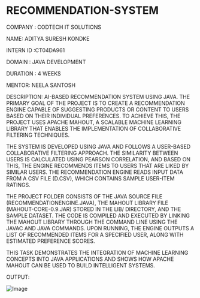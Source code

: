 # RECOMMENDATION-SYSTEM

COMPANY : CODTECH IT SOLUTIONS

NAME: ADITYA SURESH KONDKE

INTERN ID :CT04DA961

DOMAIN : JAVA DEVELOPMENT

DURATION : 4 WEEKS

MENTOR: NEELA SANTOSH

DESCRIPTION: AI-BASED RECOMMENDATION SYSTEM USING JAVA. THE PRIMARY GOAL OF THE PROJECT IS TO CREATE A RECOMMENDATION ENGINE CAPABLE OF SUGGESTING PRODUCTS OR CONTENT TO USERS BASED ON THEIR INDIVIDUAL PREFERENCES. TO ACHIEVE THIS, THE PROJECT USES APACHE MAHOUT, A SCALABLE MACHINE LEARNING LIBRARY THAT ENABLES THE IMPLEMENTATION OF COLLABORATIVE FILTERING TECHNIQUES.

THE SYSTEM IS DEVELOPED USING JAVA AND FOLLOWS A USER-BASED COLLABORATIVE FILTERING APPROACH. THE SIMILARITY BETWEEN USERS IS CALCULATED USING PEARSON CORRELATION, AND BASED ON THIS, THE ENGINE RECOMMENDS ITEMS TO USERS THAT ARE LIKED BY SIMILAR USERS. THE RECOMMENDATION ENGINE READS INPUT DATA FROM A CSV FILE (D.CSV), WHICH CONTAINS SAMPLE USER-ITEM RATINGS.

THE PROJECT FOLDER CONSISTS OF THE JAVA SOURCE FILE (RECOMMENDATIONENGINE.JAVA), THE MAHOUT LIBRARY FILE (MAHOUT-CORE-0.9.JAR) STORED IN THE LIB/ DIRECTORY, AND THE SAMPLE DATASET. THE CODE IS COMPILED AND EXECUTED BY LINKING THE MAHOUT LIBRARY THROUGH THE COMMAND LINE USING THE JAVAC AND JAVA COMMANDS. UPON RUNNING, THE ENGINE OUTPUTS A LIST OF RECOMMENDED ITEMS FOR A SPECIFIED USER, ALONG WITH ESTIMATED PREFERENCE SCORES.

THIS TASK DEMONSTRATES THE INTEGRATION OF MACHINE LEARNING CONCEPTS INTO JAVA APPLICATIONS AND SHOWS HOW APACHE MAHOUT CAN BE USED TO BUILD INTELLIGENT SYSTEMS. 

OUTPUT:

![Image](https://github.com/user-attachments/assets/858db324-513c-42e8-8c5a-de52fa4bdd7c)
